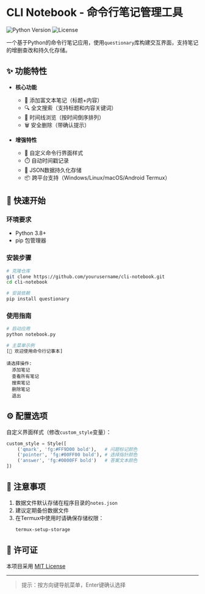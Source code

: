 
# CLI Notebook - 命令行笔记管理工具

![Python Version](https://img.shields.io/badge/python-3.8%2B-blue)
![License](https://img.shields.io/badge/license-MIT-green)

一个基于Python的命令行笔记应用，使用`questionary`库构建交互界面，支持笔记的增删查改和持久化存储。

## ✨ 功能特性

- **核心功能**
  - 📝 添加富文本笔记（标题+内容）
  - 🔍 全文搜索（支持标题和内容关键词）
  - 📖 时间线浏览（按时间倒序排列）
  - 🗑️ 安全删除（带确认提示）
  
- **增强特性**
  - 🎨 自定义命令行界面样式
  - ⏱️ 自动时间戳记录
  - 💾 JSON数据持久化存储
  - 📦 跨平台支持（Windows/Linux/macOS/Android Termux）

## 🚀 快速开始

### 环境要求
- Python 3.8+
- pip 包管理器

### 安装步骤
```bash
# 克隆仓库
git clone https://github.com/yourusername/cli-notebook.git
cd cli-notebook

# 安装依赖
pip install questionary
```

### 使用指南
```bash
# 启动应用
python notebook.py

# 主菜单示例
[📔 欢迎使用命令行记事本]
```
```
请选择操作:
  添加笔记
  查看所有笔记
  搜索笔记
  删除笔记
  退出
```

## ⚙️ 配置选项

自定义界面样式（修改`custom_style`变量）：
```python
custom_style = Style([
    ('qmark', 'fg:#FF9D00 bold'),   # 问题标记颜色
    ('pointer', 'fg:#00FF00 bold'), # 选择指针颜色
    ('answer', 'fg:#0000FF bold')   # 答案文本颜色
])
```

## 📌 注意事项

1. 数据文件默认存储在程序目录的`notes.json`
2. 建议定期备份数据文件
3. 在Termux中使用时请确保存储权限：
   ```bash
   termux-setup-storage
   ```

## 📜 许可证

本项目采用 [MIT License](LICENSE)

---

> 提示：按方向键导航菜单，Enter键确认选择